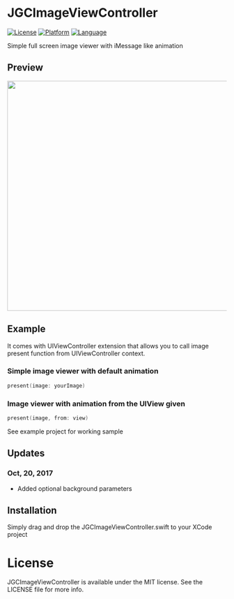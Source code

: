 # JGCImageViewController

[![License](https://img.shields.io/cocoapods/l/TransitionButton.svg?style=flat)](http://cocoapods.org/pods/TransitionButton)
[![Platform](https://img.shields.io/cocoapods/p/TransitionButton.svg?style=flat)](http://cocoapods.org/pods/TransitionButton)
[![Language](https://img.shields.io/badge/In-Swift%204.0-orange.svg)]()

Simple full screen image viewer with iMessage like animation

## Preview
<img src="https://github.com/jgchoi/JGCImageViewController/blob/master/ResourceForReadMe/2017-09-25%2018_28_50.gif" height="527">


## Example
It comes with UIViewController extension that allows you to call image present function from UIViewController context.

### Simple image viewer with default animation
```Swift
present(image: yourImage)
```

### Image viewer with animation from the UIView given
```swift
present(image, from: view)
```

See example project for working sample

## Updates
### Oct, 20, 2017
* Added optional background parameters

## Installation
Simply drag and drop the JGCImageViewController.swift to your XCode project


# License
JGCImageViewController is available under the MIT license. See the LICENSE file for more info.


